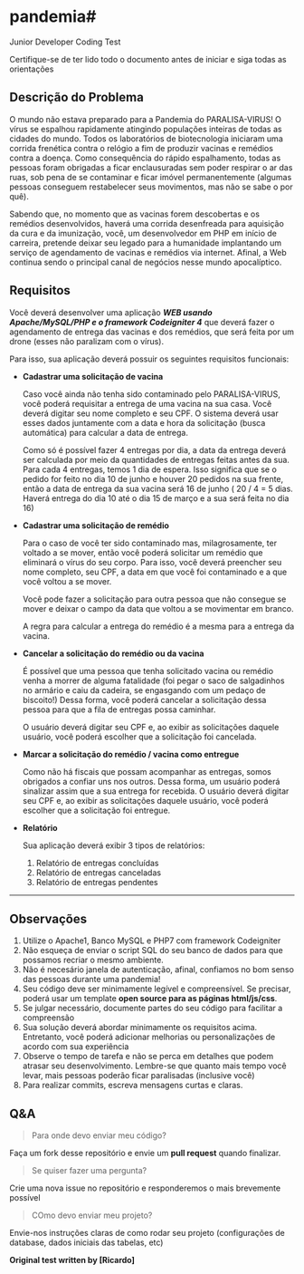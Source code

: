 # pandemia# 
Junior Developer Coding Test

Certifique-se de ter lido todo o documento antes de iniciar e siga todas as orientações

## Descrição do Problema

O mundo não estava preparado para a Pandemia do PARALISA-VIRUS! O vírus se espalhou rapidamente atingindo populações inteiras de todas as cidades do mundo. Todos os laboratórios de biotecnologia iniciaram uma corrida frenética contra o relógio a fim de produzir vacinas e remédios contra a doença. Como consequência do rápido espalhamento, todas as pessoas foram obrigadas a ficar enclausuradas sem poder respirar o ar das ruas, sob pena de se contaminar e ficar imóvel permanentemente (algumas pessoas conseguem restabelecer seus movimentos, mas não se sabe o por quê). 

Sabendo que, no momento que as vacinas forem descobertas e os remédios desenvolvidos, haverá uma corrida desenfreada para aquisição da cura e da imunização, você, um desenvolvedor em PHP em início de carreira, pretende deixar seu legado para a humanidade implantando um serviço de agendamento de vacinas e remédios via internet. Afinal, a Web continua sendo o principal canal de negócios nesse mundo apocalíptico. 


## Requisitos

Você deverá desenvolver uma aplicação ***WEB usando Apache/MySQL/PHP e o framework Codeigniter 4*** que deverá fazer o agendamento de entrega das vacinas e dos remédios, que será feita por um drone (esses não paralizam com o vírus).

Para isso, sua aplicação deverá possuir os seguintes requisitos funcionais:

- **Cadastrar uma solicitação de vacina**

  Caso você ainda não tenha sido contaminado pelo PARALISA-VIRUS, você poderá requisitar a entrega de uma vacina na sua casa. Você deverá digitar seu nome completo e seu CPF. O sistema deverá usar esses dados juntamente com a data e hora da solicitação (busca automática) para calcular a data de entrega. 

  Como só é possível fazer 4 entregas por dia, a data da entrega deverá ser calculada por meio da quantidades de entregas feitas antes da sua. Para cada 4 entregas, temos 1 dia de espera. Isso significa que se o pedido for feito no dia 10 de junho e houver 20 pedidos na sua frente, então a data de entrega da sua vacina será 16 de junho ( 20 / 4 = 5 dias. Haverá entrega do dia 10 até o dia 15 de março e a sua será feita no dia 16)

- **Cadastrar uma solicitação de remédio**

  Para o caso de você ter sido contaminado mas, milagrosamente, ter voltado a se mover, então você poderá solicitar um remédio que eliminará o vírus do seu corpo. Para isso, você deverá preencher seu nome completo, seu CPF, a data em que você foi contaminado e a que você voltou a se mover. 

  Você pode fazer a solicitação para outra pessoa que não consegue se mover e deixar o campo da data que voltou a se movimentar em branco. 

  A regra para calcular a entrega do remédio é a mesma para a entrega da vacina.

- **Cancelar a solicitação do remédio ou da vacina**

  É possível que uma pessoa que tenha solicitado vacina ou remédio venha a morrer de alguma fatalidade (foi pegar o saco de salgadinhos no armário e caiu da cadeira, se engasgando com um pedaço de biscoito!) Dessa forma, você poderá cancelar a solicitação dessa pessoa para que a fila de entregas possa caminhar.

  O usuário deverá digitar seu CPF e, ao exibir as solicitações daquele usuário, você poderá escolher que a solicitação foi cancelada.

- **Marcar a solicitação do remédio / vacina como entregue**

  Como não há fiscais que possam acompanhar as entregas, somos obrigados a confiar uns nos outros. Dessa forma, um usuário poderá sinalizar assim que a sua entrega for recebida. O usuário deverá digitar seu CPF e, ao exibir as solicitações daquele usuário, você poderá escolher que a solicitação foi entregue.

- **Relatório**

  Sua aplicação deverá exibir 3 tipos de relatórios:

    1. Relatório de entregas concluídas
    1. Relatório de entregas canceladas
    3. Relatório de entregas pendentes

---------------------------------------

## Observações

1. Utilize o Apache1, Banco MySQL e PHP7 com framework Codeigniter
2. Não esqueça de enviar o script SQL do seu banco de dados para que possamos recriar o mesmo ambiente.
3. Não é necesário janela de autenticação, afinal, confiamos no bom senso das pessoas durante uma pandemia!
4. Seu código deve ser minimamente legível e compreensível. Se precisar, poderá usar um template **open source para as páginas html/js/css**.
5. Se julgar necessário, documente partes do seu código para facilitar a compreensão
6. Sua solução deverá abordar minimamente os requisitos acima. Entretanto, você poderá adicionar melhorias ou personalizações de acordo com sua experiência
7. Observe o tempo de tarefa e não se perca em detalhes que podem atrasar seu desenvolvimento. Lembre-se que quanto mais tempo você levar, mais pessoas poderão ficar paralisadas (inclusive você) 
8. Para realizar commits, escreva mensagens curtas e claras.

## Q&A

> Para onde devo enviar meu código?

Faça um fork desse repositório e envie um **pull request** quando finalizar.

> Se quiser fazer uma pergunta?

Crie uma nova issue no repositório e responderemos o mais brevemente possível

> COmo devo enviar meu projeto?

Envie-nos instruções claras de como rodar seu projeto (configurações de database, dados iniciais das tabelas, etc)  

**Original test written by [Ricardo]**

